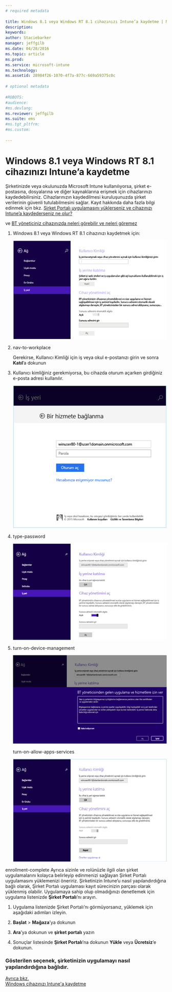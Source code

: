 ```yaml
---
# required metadata

title: Windows 8.1 veya Windows RT 8.1 cihazınızı Intune’a kaydetme | Microsoft Intune
description:
keywords:
author: Staciebarker
manager: jeffgilb
ms.date: 04/28/2016
ms.topic: article
ms.prod:
ms.service: microsoft-intune
ms.technology:
ms.assetid: 28984f26-1070-4f7a-877c-669a59375c0c

# optional metadata

#ROBOTS:
#audience:
#ms.devlang:
ms.reviewer: jeffgilb
ms.suite: ems
#ms.tgt_pltfrm:
#ms.custom:

---
```



# Windows 8.1 veya Windows RT 8.1 cihazınızı Intune’a kaydetme

Şirketinizde veya okulunuzda Microsoft Intune kullanılıyorsa, şirket e-postasına, dosyalarına ve diğer kaynaklarına erişmek için cihazlarınızı kaydedebilirsiniz. Cihazlarınızın kaydedilmesi kuruluşunuzda şirket verilerinin güvenli tutulabilmesini sağlar. Kayıt hakkında daha fazla bilgi edinmek için bkz. [Şirket Portalı uygulamasını yüklerseniz ve cihazınızı Intune’a kaydederseniz ne olur?](what-happens-if-you-install-the-company-portal-app-and-enroll-your-device-in-intune-windows.md)


ve [BT yöneticiniz cihazınızda neleri görebilir ve neleri göremez](what-can-your-it-administrator-see-when-you-enroll-your-device-in-intune-windows.md)

1.  Windows 8.1 veya Windows RT 8.1 cihazınızı kaydetmek için:

    ![Cihazda, **Ayarlar** &gt; **Bilgisayar Ayarları** &gt; **Ağ** &gt; **Çalışma alanı**’na dokunun](./media/W81-1-workplacejoin.png)

2.  nav-to-workplace

    Gerekirse, Kullanıcı Kimliği için iş veya okul e-postanızı girin ve sonra **Katıl**’a dokunun

3.  Kullanıcı kimliğiniz gerekmiyorsa, bu cihazda oturum açarken girdiğiniz e-posta adresi kullanılır.

    ![İş veya okul e-postanızın parolasını yazın.](./media/W81-2-workplacesettings_signin.png)

4.  type-password

    ![**Cihaz yönetimini aç** altında, **Aç**’a dokunun.](./media/W81-3-dev-mgt-turn-on.png)

5.  turn-on-device-management

    ![**BT yöneticisinden gelen uygulama ve hizmetlere izin ver** iletişim kutusunda **Kabul ediyorum** onay kutusunu seçin ve ardından **Aç**’a dokunun](./media/W81-4-agree-allow-apps-services.png)

    turn-on-allow-apps-services

    ![Başarıyla kaydolduktan sonra aşağıdaki ekranı görürsünüz.](./media/W81-5-enrolled-done.png)

enrollment-complete Ayrıca sizinle ve rolünüzle ilgili olan şirket uygulamalarını kolayca belirleyip edinmenizi sağlayan Şirket Portalı uygulamasını yüklemenizi öneririz. Şirketinizin Intune’u nasıl yapılandırdığına bağlı olarak, Şirket Portalı uygulaması kayıt sürecinizin parçası olarak yüklenmiş olabilir. Uygulamaya sahip olup olmadığınızı denetlemek için uygulama listenizde **Şirket Portalı**’nı arayın.

1.  Uygulama listenizde Şirket Portalı’nı görmüyorsanız, yüklemek için aşağıdaki adımları izleyin.

2.  **Başlat** &gt; **Mağaza**’ya dokunun

3.  **Ara**’ya dokunun ve **şirket portalı** yazın

4.  Sonuçlar listesinde **Şirket Portalı**’na dokunun **Yükle** veya **Ücretsiz**’e dokunun.


### Gösterilen seçenek, şirketinizin uygulamayı nasıl yapılandırdığına bağlıdır.
[Ayrıca bkz.](enroll-your-device-in-intune-windows.md)</br>
[Windows cihazınızı Intune'a kaydetme](using-your-windows-device-with-intune.md)


<!--HONumber=May16_HO2-->


